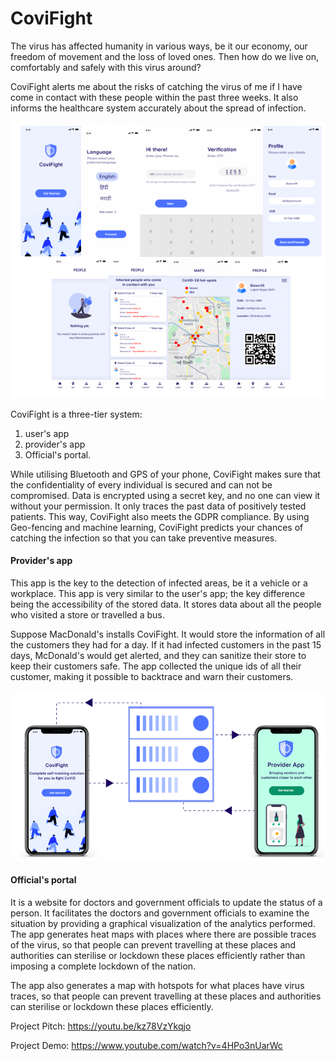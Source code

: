 # CoviFight


The virus has affected humanity in various ways, be it our economy, our freedom of movement and the loss of loved ones. Then how do we live on, comfortably and safely with this virus around?

CoviFight alerts me about the risks of catching the virus of me if I have come in contact with these people within the past three weeks. It also informs the healthcare system accurately about the spread of infection.

![](Images/pic1.png)

CoviFight is a three-tier system:
1) user's app
2) provider's app 
3) Official's portal.

While utilising Bluetooth and GPS of your phone, CoviFight makes sure that the confidentiality of every individual is secured and can not be compromised. Data is encrypted using a secret key, and no one can view it without your permission. It only traces the past data of positively tested patients. This way, CoviFight also meets the GDPR compliance. 
By using Geo-fencing and machine learning, CoviFight predicts your chances of catching the infection so that you can take preventive measures.

#### Provider's app 
This app is the key to the detection of infected areas, be it a vehicle or a workplace. This app is very similar to the user's app; the key difference being the accessibility of the stored data. It stores data about all the people who visited a store or travelled a bus.

Suppose MacDonald's installs CoviFight. It would store the information of all the customers they had for a day. If it had infected customers in the past 15 days, McDonald's would get alerted, and they can sanitize their store to keep their customers safe. The app collected the unique ids of all their customer, making it possible to backtrace and warn their customers.

![](Images/pic2.png)

#### Official's portal 
It is a website for doctors and government officials to update the status of a person. It facilitates the doctors and government officials to examine the situation by providing a graphical visualization of the analytics performed.
The app generates heat maps with places where there are possible traces of the virus, so that people can prevent travelling at these places and authorities can sterilise or lockdown these places efficiently rather than imposing a complete lockdown of the nation.

The app also generates a map with hotspots for what places have virus traces, so that people can prevent travelling at these places and authorities can sterilise or lockdown these places efficiently.

Project Pitch:  https://youtu.be/kz78VzYkqjo

Project Demo:   https://www.youtube.com/watch?v=4HPo3nUarWc
